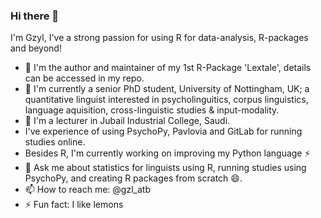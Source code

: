### Hi there 👋

I'm Gzyl, I've a strong passion for using R for data-analysis, R-packages and beyond!
- 🌱 I'm the author and maintainer of my 1st R-Package 'Lextale', details can be accessed in my repo. 
- 🔭 I'm currently a senior PhD student, University of Nottingham, UK; a quantitative linguist interested in psycholinguitics, corpus linguistics, language aquisition, cross-linguistic studies & input-modality. 
- 🔭 I'm a lecturer in Jubail Industrial College, Saudi.
- I've experience of using PsychoPy, Pavlovia and GitLab for running studies online.
- Besides R, I'm currently working on improving my Python language ⚡
- 💬 Ask me about statistics for linguists using R, running studies using PsychoPy, and creating R packages from scratch 😄.
- 📫 How to reach me: @gzl_atb
- ⚡ Fun fact: I like lemons
